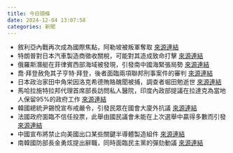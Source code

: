 ```yaml
---
title: 今日頭條
date: 2024-12-04 13:07:58
categories: 新聞            
---
```

- 敘利亞內戰再次成為國際焦點，阿勒坡被叛軍奪取 [來源連結](https://asiatimes.com/2024/12/syrias-largely-forgotten-civil-war-flaring-up-again/)
- 特朗普對日本汽車製造商徵收關稅，可能對其造成致命打擊 [來源連結](https://asiatimes.com/2024/12/trump-tariffs-potential-death-knell-for-japan-automakers/)
- 俄羅斯潛艇在菲律賓西部海域被發現，引發南中國海緊張局勢 [來源連結](https://asiatimes.com/2024/12/russia-rears-its-head-vis-a-vis-philippines-in-south-china-sea/)
- 喬·拜登赦免其子亨特·拜登，後者面臨兩項聯邦刑事案件的審判 [來源連結](https://www.theguardian.com/commentisfree/2024/dec/04/joe-biden-pardon-power)
- 日本政治家田中角栄因洛克希德賄賂醜聞被捕，調查者堀田勉逝世 [來源連結](https://www.japantimes.co.jp/news/2024/12/04/japan/crime-legal/tokorozawa-woman-arrest/)
- 馬哈拉施特拉邦代理首席部長訪問私人醫院，印度內政部提議在拉達克為當地人保留95%的政府工作 [來源連結](https://www.thehindu.com/news/morning-digest-december-4-2024/article68945022.ece)
- 韓國總統尹錫悅宣布戒嚴令，引發民眾在國會大廈外抗議 [來源連結](https://www.theguardian.com/world/2024/dec/04/south-korea-seoul-martial-law-democracy-not-supposed-to-work-like-this)
- 法國政府面臨不信任投票，此舉由國民議會未能在上次選舉中贏得多數而引發 [來源連結](https://www.theguardian.com/world/2024/dec/03/this-is-europe-france-no-confidence-vote-europes-green-parties)
- 中國宣布將禁止向美國出口某些關鍵半導體製造組件 [來源連結](https://www.theguardian.com/world/2024/dec/04/us-china-microchips-export-bans-gallium-germanium)
- 南韓國防部長金勇炫提出辭職，同時面臨民主黨的彈劾動議 [來源連結](https://www.theguardian.com/world/2024/dec/04/south-korea-martial-law-president-yoon-suk-yeol-calls-to-resign-ntwnfb)




